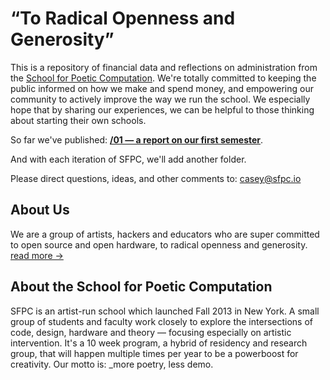 # “To Radical Openness and Generosity”

This is a repository of financial data and reflections on administration from the [School for Poetic Computation](http://sfpc.io). We're totally committed to keeping the public informed on how we make and spend money, and empowering our community to actively improve the way we run the school. We especially hope that by sharing our experiences, we can be helpful to those thinking about starting their own schools.

So far we've published: [**/01 — a report on our first semester**](https://github.com/SFPC/finance-and-administration/tree/master/01).

And with each iteration of SFPC, we'll add another folder.

Please direct questions, ideas, and other comments to: [casey@sfpc.io](mailto:casey@sfpc.io)

## About Us

We are a group of artists, hackers and educators who are super committed to open source and open hardware, to radical openness and generosity. [read more &rarr;](http://sfpc.io/about/)

## About the School for Poetic Computation

SFPC is an artist-run school which launched Fall 2013 in New York. A small group of students and faculty work closely to explore the intersections of code, design, hardware and theory — focusing especially on artistic intervention. It's a 10 week program, a hybrid of residency and research group, that will happen multiple times per year to be a powerboost for creativity. Our motto is: _more poetry, less demo.